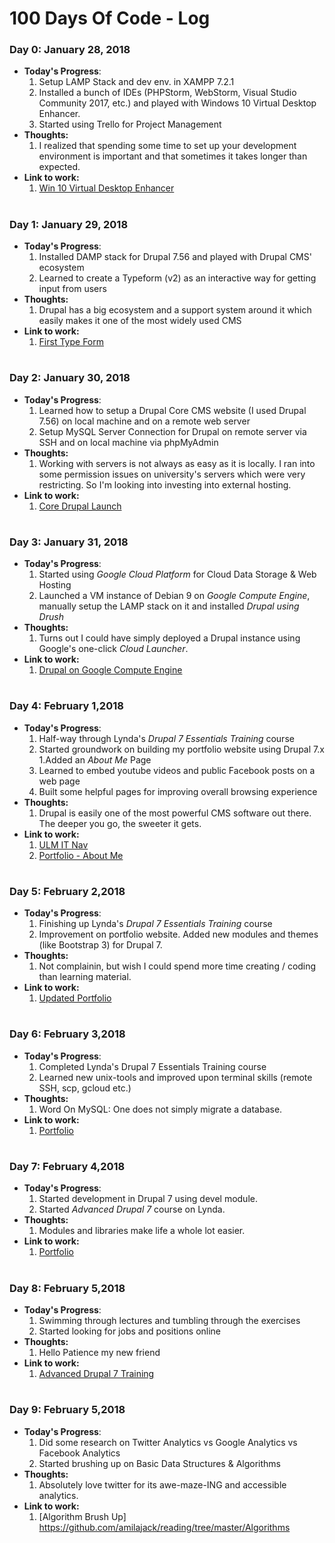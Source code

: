 # 100 Days Of Code - Log

### Day 0: January 28, 2018

* **Today's Progress**: 
  1. Setup LAMP Stack and dev env. in XAMPP 7.2.1
  2. Installed a bunch of IDEs (PHPStorm, WebStorm, Visual Studio Community 2017, etc.) and played with Windows 10 Virtual Desktop Enhancer.
  3. Started using Trello for Project Management
* **Thoughts:** 
  1. I realized that spending some time to set up your development environment is important and that sometimes it takes longer than expected.
* **Link to work:** 
  1. [Win 10 Virtual Desktop Enhancer](https://github.com/sdias/win-10-virtual-desktop-enhancer)

#

### Day 1: January 29, 2018

* **Today's Progress**: 
  1. Installed DAMP stack for Drupal 7.56 and played with Drupal CMS' ecosystem
  2. Learned to create a Typeform (v2) as an interactive way for getting input from users
* **Thoughts:**
  1. Drupal has a big ecosystem and a support system around it which easily makes it one of the most widely used CMS
* **Link to work:** 
  1. [First Type Form](https://kirandangol.typeform.com/to/MeGjD7)

#

### Day 2: January 30, 2018

* **Today's Progress**: 
  1. Learned how to setup a Drupal Core CMS website (I used Drupal 7.56) on local machine and on a remote web server
  2. Setup MySQL Server Connection for Drupal on remote server via SSH and on local machine via phpMyAdmin
* **Thoughts:**
  1. Working with servers is not always as easy as it is locally. I ran into some permission issues on university's servers which were very restricting. So I'm looking into investing into external hosting.
* **Link to work:** 
  1. [Core Drupal Launch](http://cs.ulm.edu/~dangolk/drupal-core)

#

### Day 3: January 31, 2018

* **Today's Progress**: 
  1. Started using *Google Cloud Platform* for Cloud Data Storage & Web Hosting
  2. Launched a VM instance of Debian 9 on *Google Compute Engine*, manually setup the LAMP stack on it and installed *Drupal using Drush*
* **Thoughts:**
  1. Turns out I could have simply deployed a Drupal instance using Google's one-click *Cloud Launcher*.
* **Link to work:** 
  1. [Drupal on Google Compute Engine](http://35.196.8.78/drupal-core/)

#

### Day 4: February 1,2018

* **Today's Progress**: 
  1. Half-way through Lynda's *Drupal 7 Essentials Training* course
  2. Started groundwork on building my portfolio website using Drupal 7.x
    1.Added an *About Me* Page
    2. Learned to embed youtube videos and public Facebook posts on a web page
  3. Built some helpful pages for improving overall browsing experience
* **Thoughts:**
  1. Drupal is easily one of the most powerful CMS software out there. The deeper you go, the sweeter it gets.
* **Link to work:** 
  1. [ULM IT Nav](http://35.196.8.78/drupal-core/?q=ulm-it-nav)
  2. [Portfolio - About Me](http://35.196.8.78/drupal-core/?q=about-me)

#

### Day 5: February 2,2018

* **Today's Progress**: 
  1. Finishing up Lynda's *Drupal 7 Essentials Training* course
  2. Improvement on portfolio website. Added new modules and themes (like Bootstrap 3) for Drupal 7.
* **Thoughts:**
  1. Not complainin, but wish I could spend more time creating / coding than learning material. 
* **Link to work:** 
  1. [Updated Portfolio](http://35.196.8.78/drupal-core)

#

### Day 6: February 3,2018

* **Today's Progress**: 
  1. Completed Lynda's Drupal 7 Essentials Training course
  2. Learned new unix-tools and improved upon terminal skills (remote SSH, scp, gcloud etc.)
* **Thoughts:**
  1. Word On MySQL: One does not simply migrate a database.
* **Link to work:** 
  1. [Portfolio](http://35.196.8.78/drupal-core)

#

### Day 7: February 4,2018

* **Today's Progress**: 
  1. Started development in Drupal 7 using devel module.
  2. Started *Advanced Drupal 7* course on Lynda.
* **Thoughts:**
  1. Modules and libraries make life a whole lot easier.
* **Link to work:** 
  1. [Portfolio](http://35.196.8.78/drupal-core)

#

### Day 8: February 5,2018

* **Today's Progress**: 
  1. Swimming through lectures and tumbling through the exercises
  2. Started looking for jobs and positions online
* **Thoughts:**
  1. Hello Patience my new friend
* **Link to work:** 
  1. [Advanced Drupal 7 Training](https://www.lynda.com/Drupal-tutorials/Working-your-web-hosts-access-restrictions/97405/105696-4.html)

#

### Day 9: February 5,2018

* **Today's Progress**: 
  1. Did some research on Twitter Analytics vs Google Analytics vs Facebook Analytics
  2. Started brushing up on Basic Data Structures & Algorithms
* **Thoughts:**
  1. Absolutely love twitter for its awe-maze-ING and accessible analytics.
* **Link to work:** 
  1. [Algorithm Brush Up] https://github.com/amilajack/reading/tree/master/Algorithms

#

